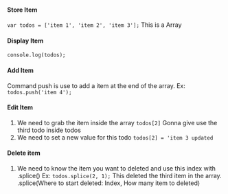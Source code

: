 #### Store Item
`var todos = ['item 1', 'item 2', 'item 3'];` This is a Array

#### Display Item
`console.log(todos);`

#### Add Item
Command push is use to add a item at the end of the array.
Ex: `todos.push('item 4');`

#### Edit Item
1. We need to grab the item inside the array
`todos[2]` Gonna give use the third todo inside todos
2. We need to set a new value for this todo
`todos[2] = 'item 3 updated`

#### Delete item
1. We need to know the item you want to deleted and use this index with .splice()
Ex: `todos.splice(2, 1);` This deleted the third item in the array.
.splice(Where to start deleted: Index, How many item to deleted)